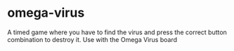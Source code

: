 # omega-virus
<p>A timed game where you have to find the virus and press the correct button combination to destroy it. Use with the Omega Virus board</p>